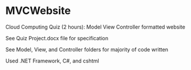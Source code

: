 # MVCWebsite

Cloud Computing Quiz (2 hours): Model View Controller formatted website

See Quiz Project.docx file for specification

See Model, View, and Controller folders for majority of code written 

Used .NET Framework, C#, and cshtml 
